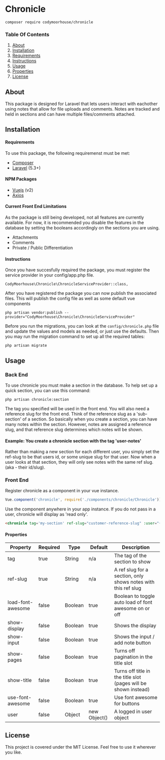 # Chronicle
```
composer require codymoorhouse/chronicle
```

### Table Of Contents
1. [About](#about)
2. [Installation](#installation)
3. [Requirements](#requirements)
4. [Instructions](#instructions)
5. [Usage](#usage)
6. [Properties](#properties)
7. [License](#license)

## About
This package is designed for Laravel that lets users interact with eachother using notes that allow for file uploads and comments. Notes are tracked and held in sections and can have multiple files/comments attached.

## Installation
#### Requirements
To use this package, the following requiremenst must be met:
- [Composer](https://getcomposer.org/)
- [Laravel](https://laravel.com/) (5.3+)

#### NPM Packages
- [Vuejs](https://vuejs.org/) (v2)
- [Axios](https://github.com/axios/axios)

#### Current Front End Limitations
As the package is still being developed, not all features are currently available. For now, it is recommended you disable the features in the database by setting the booleans accordingly on the sections you are using.
- Attachments
- Comments
- Private / Public Differentiation

#### Instructions
Once you have succesfully required the package, you must register the service provider in your config/app.php file.
```
CodyMoorhouse\Chronicle\ChronicleServiceProvider::class,
```

After you have registered the package you can now publish the associated files. This will publish the config file as well as some default vue components
```
php artisan vendor:publish --provider="CodyMoorhouse\Chronicle\ChronicleServiceProvider"
```

Before you run the migrations, you can look at the `config/chronicle.php` file and update the values and models as needed, or just use the defaults. Then you may run the migration command to set up all the required tables:
```
php artisan migrate
```

## Usage
### Back End
To use chronicle you must make a section in the database. To help set up a quick section, you can use this command:
```
php artisan chronicle:section
```
The tag you specified will be used in the front end. You will also need a reference slug for the front end. Think of the reference slug as a 'sub-section' of a section. So basically when you create a section, you can have many notes within the section. However, notes are assigned a reference slug, and that reference slug determines which notes will be shown.

#### Example: You create a chronicle section with the tag 'user-notes'
Rather than making a new section for each different user, you simply set the ref-slug to be that users id, or some unique slug for that user. Now when a user looks at that section, they will only see notes with the same ref slug. (aka - their id/slug).

### Front End

Register chronicle as a component in your vue instance.
```javascript
Vue.component('chronicle', require('./components/chronicle/Chronicle'));
```

Use the component anywhere in your app instance. If you do not pass in a user, chronicle will display as 'read only'.
```html
<chronicle tag='my-section' ref-slug="customer-reference-slug" :user="{{ json_encode(Auth::user()) }}"></chronicle>
```

#### Properties
| Property          | Required | Type    | Default      | Description                                                     |
|-------------------|----------|---------|--------------|-----------------------------------------------------------------|
| tag               | true     | String  | n/a          | The tag of the section to show                                  |
| ref-slug          | true     | String  | n/a          | A ref slug for a section, only shows notes with this ref slug   |
| load-font-awesome | false    | Boolean | true         | Boolean to toggle auto load of font awesome on or off           |
| show-display      | false    | Boolean | true         | Shows the display                                               |
| show-input        | false    | Boolean | true         | Shows the input / add note button                               |
| show-pages        | false    | Boolean | true         | Turns off pagination in the title slot                          |
| show-title        | false    | Boolean | true         | Turns off title in the title slot (pages will be shown instead) |
| use-font-awesome  | false    | Boolean | true         | Use font awesome for buttons                                    |
| user              | false    | Object  | new Object() | A logged in user object                                         |


## License
This project is covered under the MIT License. Feel free to use it wherever you like.
